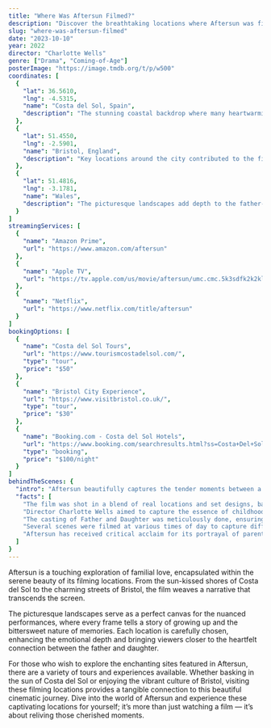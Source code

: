 ```yaml
---
title: "Where Was Aftersun Filmed?"
description: "Discover the breathtaking locations where Aftersun was filmed, capturing the essence of nostalgia and the beautiful connection between a father and daughter."
slug: "where-was-aftersun-filmed"
date: "2023-10-10"
year: 2022
director: "Charlotte Wells"
genre: ["Drama", "Coming-of-Age"]
posterImage: "https://image.tmdb.org/t/p/w500"
coordinates: [
  { 
    "lat": 36.5610, 
    "lng": -4.5315, 
    "name": "Costa del Sol, Spain", 
    "description": "The stunning coastal backdrop where many heartwarming scenes unfold."
  },
  { 
    "lat": 51.4550, 
    "lng": -2.5901, 
    "name": "Bristol, England", 
    "description": "Key locations around the city contributed to the film's nostalgic atmosphere."
  },
  { 
    "lat": 51.4816, 
    "lng": -3.1781, 
    "name": "Wales", 
    "description": "The picturesque landscapes add depth to the father-daughter bonding moments."
  }
]
streamingServices: [
  {
    "name": "Amazon Prime",
    "url": "https://www.amazon.com/aftersun"
  },
  {
    "name": "Apple TV",
    "url": "https://tv.apple.com/us/movie/aftersun/umc.cmc.5k3sdfk2k2kl"
  },
  {
    "name": "Netflix",
    "url": "https://www.netflix.com/title/aftersun"
  }
]
bookingOptions: [
  {
    "name": "Costa del Sol Tours",
    "url": "https://www.tourismcostadelsol.com/",
    "type": "tour",
    "price": "$50"
  },
  {
    "name": "Bristol City Experience",
    "url": "https://www.visitbristol.co.uk/",
    "type": "tour",
    "price": "$30"
  },
  {
    "name": "Booking.com - Costa del Sol Hotels",
    "url": "https://www.booking.com/searchresults.html?ss=Costa+Del+Sol",
    "type": "booking",
    "price": "$100/night"
  }
]
behindTheScenes: {
  "intro": "Aftersun beautifully captures the tender moments between a father and daughter against stunning backdrops. The film's locations not only enhance the storytelling but also evoke a sense of nostalgia that resonates with viewers.",
  "facts": [
    "The film was shot in a blend of real locations and set designs, balancing authenticity with artistic interpretation.",
    "Director Charlotte Wells aimed to capture the essence of childhood memories, using the landscapes to evoke emotional responses.",
    "The casting of Father and Daughter was meticulously done, ensuring an authentic and heartfelt dynamic on screen.",
    "Several scenes were filmed at various times of day to capture different moods and lighting effects, adding depth to the film.",
    "Aftersun has received critical acclaim for its portrayal of parent-child relationships, showcasing relatable moments that connect with audiences."
  ]
}
---
```


<AftersunGuide />

Aftersun is a touching exploration of familial love, encapsulated within the serene beauty of its filming locations. From the sun-kissed shores of Costa del Sol to the charming streets of Bristol, the film weaves a narrative that transcends the screen.

The picturesque landscapes serve as a perfect canvas for the nuanced performances, where every frame tells a story of growing up and the bittersweet nature of memories. Each location is carefully chosen, enhancing the emotional depth and bringing viewers closer to the heartfelt connection between the father and daughter.

For those who wish to explore the enchanting sites featured in Aftersun, there are a variety of tours and experiences available. Whether basking in the sun of Costa del Sol or enjoying the vibrant culture of Bristol, visiting these filming locations provides a tangible connection to this beautiful cinematic journey. Dive into the world of Aftersun and experience these captivating locations for yourself; it’s more than just watching a film — it’s about reliving those cherished moments.